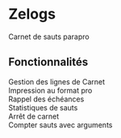 # Zelogs
Carnet de sauts parapro

## Fonctionnalités
Gestion des lignes de Carnet  
Impression au format pro  
Rappel des échéances  
Statistiques de sauts  
Arrêt de carnet  
Compter sauts avec arguments

